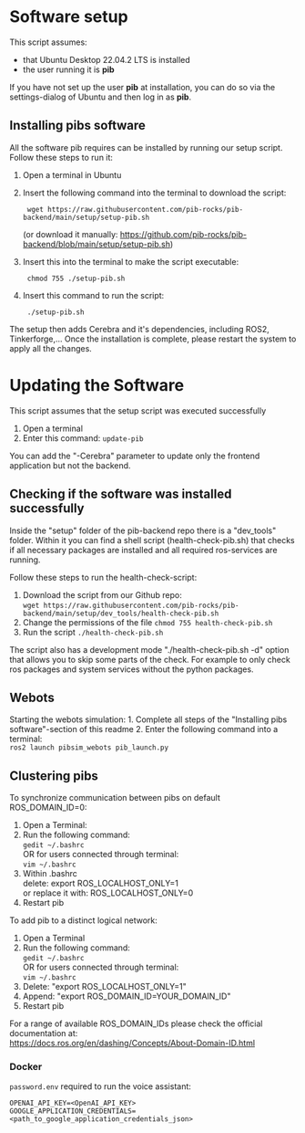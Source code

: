 # Software setup

This script assumes: 
- that Ubuntu Desktop 22.04.2 LTS is installed
- the user running it is **pib**

If you have not set up the user **pib** at installation, you can do so via the settings-dialog of Ubuntu and then log in as **pib**.

## Installing pibs software

All the software pib requires can be installed by running our setup script.
Follow these steps to run it: 

1. Open a terminal in Ubuntu

2. Insert the following command into the terminal to download the script:

        wget https://raw.githubusercontent.com/pib-rocks/pib-backend/main/setup/setup-pib.sh

	(or download it manually: https://github.com/pib-rocks/pib-backend/blob/main/setup/setup-pib.sh)

3. Insert this into the terminal to make the script executable:
   
        chmod 755 ./setup-pib.sh

4. Insert this command to run the script:

        ./setup-pib.sh

The setup then adds Cerebra and it's dependencies, including ROS2, Tinkerforge,...
Once the installation is complete, please restart the system to apply all the changes.

# Updating the Software
This script assumes that the setup script was executed successfully

1. Open a terminal
2. Enter this command: `update-pib`
   
You can add the "-Cerebra" parameter to update only the frontend application but not the backend.

## Checking if the software was installed successfully

Inside the "setup" folder of the pib-backend repo there is a "dev_tools" folder. 
Within it you can find a shell script (health-check-pib.sh) that checks if all necessary packages are installed and all required ros-services are running.

Follow these steps to run the health-check-script:
1. Download the script from our Github repo:  
	`wget https://raw.githubusercontent.com/pib-rocks/pib-backend/main/setup/dev_tools/health-check-pib.sh`
2. Change the permissions of the file `chmod 755 health-check-pib.sh`
3. Run the script `./health-check-pib.sh`

The script also has a development mode "./health-check-pib.sh -d" option that allows you to skip some parts of the check.
For example to only check ros packages and system services without the python packages.

## Webots
Starting the webots simulation:
	1. Complete all steps of the "Installing pibs software"-section of this readme
	2. Enter the following command into a terminal:  
	`ros2 launch pibsim_webots pib_launch.py`

## Clustering pibs

To synchronize communication between pibs on default ROS_DOMAIN_ID=0:

1. Open a Terminal:
2. Run the following command:  
	`gedit ~/.bashrc`  
	OR for users connected through terminal:  
	`vim ~/.bashrc`  
3. Within .bashrc  
	delete: export ROS_LOCALHOST_ONLY=1  
	or replace it with: ROS_LOCALHOST_ONLY=0  
4. Restart pib

To add pib to a distinct logical network:

1. Open a Terminal
2. Run the following command:  
		`gedit ~/.bashrc`  
	OR for users connected through terminal:  
		`vim ~/.bashrc`  
3. Delete: "export ROS_LOCALHOST_ONLY=1"
4. Append: "export ROS_DOMAIN_ID=YOUR_DOMAIN_ID"
5. Restart pib

For a range of available ROS_DOMAIN_IDs please check the official documentation at:  
https://docs.ros.org/en/dashing/Concepts/About-Domain-ID.html

### Docker 

`password.env` required to run the voice assistant:

```
OPENAI_API_KEY=<OpenAI_API_KEY>
GOOGLE_APPLICATION_CREDENTIALS=<path_to_google_application_credentials_json>
```